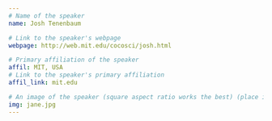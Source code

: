 ```yaml
---
# Name of the speaker
name: Josh Tenenbaum

# Link to the speaker's webpage
webpage: http://web.mit.edu/cocosci/josh.html

# Primary affiliation of the speaker
affil: MIT, USA
# Link to the speaker's primary affiliation
affil_link: mit.edu

# An image of the speaker (square aspect ratio works the best) (place in the `assets/img/speakers` directory)
img: jane.jpg
---
```


<!-- Whatever you write below will show up as the speaker's bio -->

